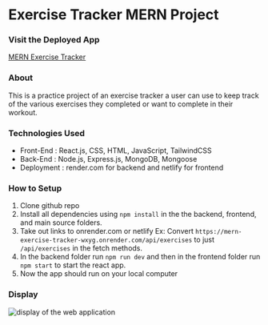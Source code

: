 # Exercise Tracker MERN Project

### Visit the Deployed App

[MERN Exercise Tracker](https://exercise-tracker-mern-v1.netlify.app/)

### About

This is a practice project of an exercise tracker a user can use to keep track of the various exercises they completed or want to complete in their workout.

### Technologies Used

- Front-End : React.js, CSS, HTML, JavaScript, TailwindCSS
- Back-End : Node.js, Express.js, MongoDB, Mongoose
- Deployment : render.com for backend and netlify for frontend

### How to Setup

1. Clone github repo
2. Install all dependencies using `npm install` in the the backend, frontend, and main source folders.
3. Take out links to onrender.com or netlify Ex: Convert `https://mern-exercise-tracker-wxyg.onrender.com/api/exercises` to just `/api/exercises` in the fetch methods.
4. In the backend folder run `npm run dev` and then in the frontend folder run `npm start` to start the react app.
5. Now the app should run on your local computer

### Display

![display of the web application](https://github.com/vai195/exercise-tracker-MERN/assets/127155015/6e617949-e0cd-435e-bcca-30c5baf96e65)
